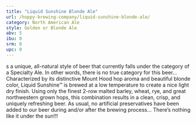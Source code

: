 ```yaml
---
title: "Liquid Sunshine Blonde Ale"
url: /hoppy-brewing-company/liquid-sunshine-blonde-ale/
category: North American Ale
style: Golden or Blonde Ale
abv: 5
ibu: 0
srm: 0
upc: 0
---
```

s a unique, all-natural style of beer that currently falls under the category of a Specialty Ale. In other words, there is no true category for this beer... Characterized by its distinctive Mount Hood hop aroma and beautiful blonde color, Liquid Sunshine™ is brewed at a low temperature to create a nice light dry finish. Using only the finest 2-row malted barley, wheat, rye, and great northwestern grown hops, this combination results in a clean, crisp, and uniquely refreshing beer. As usual, no artificial preservatives have been added to our beer during and/or after the brewing process...
There’s nothing like it under the sun!!!
